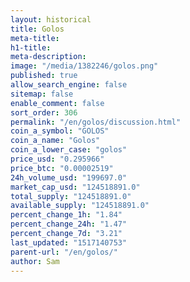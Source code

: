 ```yaml
---
layout: historical
title: Golos
meta-title: 
h1-title: 
meta-description: 
image: "/media/1382246/golos.png"
published: true
allow_search_engine: false
sitemap: false
enable_comment: false
sort_order: 306
permalink: "/en/golos/discussion.html"
coin_a_symbol: "GOLOS"
coin_a_name: "Golos"
coin_a_lower_case: "golos"
price_usd: "0.295966"
price_btc: "0.00002519"
24h_volume_usd: "199697.0"
market_cap_usd: "124518891.0"
total_supply: "124518891.0"
available_supply: "124518891.0"
percent_change_1h: "1.84"
percent_change_24h: "1.47"
percent_change_7d: "3.21"
last_updated: "1517140753"
parent-url: "/en/golos/"
author: Sam
---
```


